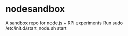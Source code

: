 nodesandbox
===========

A sandbox repo for node.js + RPi experiments
Run sudo /etc/init.d/start_node.sh start 
